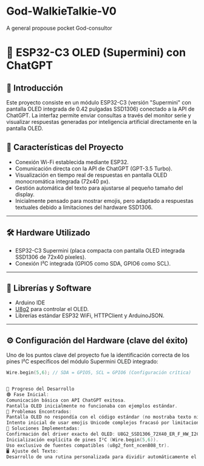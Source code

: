 # God-WalkieTalkie-V0
 A general propouse pocket God-consultor

# 🤖 ESP32-C3 OLED (Supermini) con ChatGPT

## 📌 Introducción
Este proyecto consiste en un módulo ESP32-C3 (versión "Supermini" con pantalla OLED integrada de 0.42 pulgadas SSD1306) conectado a la API de ChatGPT. La interfaz permite enviar consultas a través del monitor serie y visualizar respuestas generadas por inteligencia artificial directamente en la pantalla OLED.

## 🚀 Características del Proyecto
- Conexión Wi-Fi establecida mediante ESP32.
- Comunicación directa con la API de ChatGPT (GPT-3.5 Turbo).
- Visualización en tiempo real de respuestas en pantalla OLED monocromática integrada (72x40 px).
- Gestión automática del texto para ajustarse al pequeño tamaño del display.
- Inicialmente pensado para mostrar emojis, pero adaptado a respuestas textuales debido a limitaciones del hardware SSD1306.

---

## 🛠️ Hardware Utilizado
- ESP32-C3 Supermini (placa compacta con pantalla OLED integrada SSD1306 de 72x40 píxeles).
- Conexión I²C integrada (GPIO5 como SDA, GPIO6 como SCL).

---

## 🔧 Librerías y Software
- Arduino IDE
- [U8g2](https://github.com/olikraus/u8g2) para controlar el OLED.
- Librerías estándar ESP32 WiFi, HTTPClient y ArduinoJSON.

---

## ⚙️ Configuración del Hardware (clave del éxito)

Uno de los puntos clave del proyecto fue la identificación correcta de los pines I²C específicos del módulo Supermini OLED integrado:

```cpp
Wire.begin(5,6); // SDA = GPIO5, SCL = GPIO6 (Configuración crítica)


🔎 Progreso del Desarrollo
🟢 Fase Inicial:
Comunicación básica con API ChatGPT exitosa.
Pantalla OLED inicialmente no funcionaba con ejemplos estándar.
🔴 Problemas Encontrados:
Pantalla OLED no respondía con el código estándar (no mostraba texto ni gráficos).
Intento inicial de usar emojis Unicode complejos fracasó por limitaciones del display monocromo.
🔧 Soluciones Implementadas:
Confirmación del driver exacto del OLED: U8G2_SSD1306_72X40_ER_F_HW_I2C.
Inicialización explícita de pines I²C (Wire.begin(5,6)).
Uso exclusivo de fuentes compatibles (u8g2_font_ncenB08_tr).
🖥️ Ajuste del Texto:
Desarrollo de una rutina personalizada para dividir automáticamente el texto en líneas ajustadas a la pantalla OLED pequeña, evitando cortes abruptos de palabras y optimizando el espacio limitado.